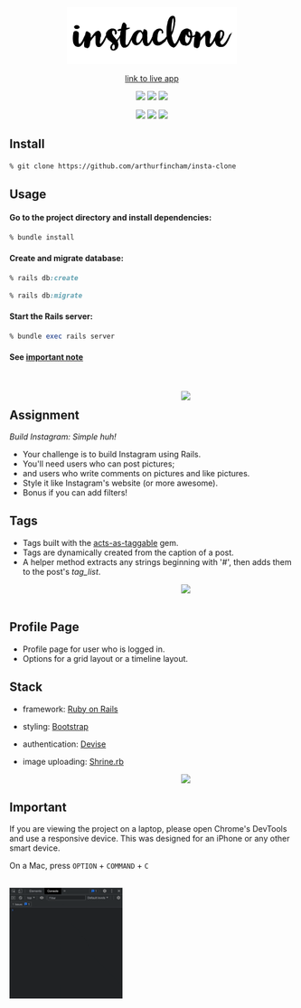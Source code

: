 <div align="center">

<img src="app/assets/images/blacklogo.png" width="300px">

[link to live app](https://secret-brushlands-01494.herokuapp.com/)

![](https://img.shields.io/github/last-commit/arthurfincham/insta-clone)
![](https://img.shields.io/github/languages/count/arthurfincham/insta-clone)
![](https://img.shields.io/github/languages/code-size/arthurfincham/insta-clone)

<img src="app/assets/images/homeandcomment.gif" width="200px">
<img src="app/assets/images/profilepreview.gif" width="200px">
<img src="app/assets/images/tagspreview.gif" width="200px">

</div>


<div align="left">

## Install

``` bash
% git clone https://github.com/arthurfincham/insta-clone
```

## Usage

#### Go to the project directory and install dependencies:

``` ruby
% bundle install
 ```

#### Create and migrate database:

``` ruby
% rails db:create
 ```
 ``` ruby
% rails db:migrate
 ```
#### Start the Rails server:
 ``` ruby
% bundle exec rails server
 ```
#### See [important note](#Important)

</div>

<br>
<br>

<img src="app/assets/images/homeandcomment.gif" width="200px" align="right">



<div align="left">

## Assignment

_Build Instagram: Simple huh!_

* Your challenge is to build Instagram using Rails. 
* You'll need users who can post pictures;
* and users who write comments on pictures and like pictures. 
* Style it like Instagram's website (or more awesome).
* Bonus if you can add filters!

## Tags

* Tags built with the [acts-as-taggable](https://github.com/mbleigh/acts-as-taggable-on) gem.
* Tags are dynamically created from the caption of a post.
* A helper method extracts any strings beginning with '#', then adds them to the post's _tag_list_.

</div>

<img src="app/assets/images/tagspreview.gif" width="200px" align="right">

<br>
<br>

<div align="left">

## Profile Page

* Profile page for user who is logged in.
* Options for a grid layout or a timeline layout. 

## Stack

* framework: [Ruby on Rails](https://rubyonrails.org/)

* styling: [Bootstrap](https://getbootstrap.com/)

* authentication: [Devise](https://github.com/heartcombo/devise)

* image uploading: [Shrine.rb](https://shrinerb.com/)

</div>

<img src="app/assets/images/profilepreview.gif" width="200px" align="right">

<br>


<div align="left">

## Important

If you are viewing the project on a laptop, please open Chrome's DevTools and use a responsive device. This was designed for an iPhone or any other smart device.

On a Mac, press `OPTION` + `COMMAND` + `C`

<br>

<img src="app/assets/images/devtools.gif" width="200px" >

</div>